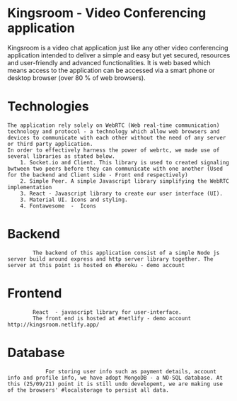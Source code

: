 # Kingsroom - Video Conferencing application
Kingsroom is a video chat application just like any other video conferencing application intended to deliver a simple and easy but yet secured, resources and user-friendly and advanced functionalities. It is web based which means access to the application can be accessed via a smart phone or desktop browser (over 80 % of web browsers).

# Technologies 
    The application rely solely on WebRTC (Web real-time communication) technology and protocol - a technology which allow web browsers and devices to communicate with each other without the need of any server or third party application. 
    In order to effectively harness the power of webrtc, we made use of several libraries as stated below.
        1. Socket.io and Client. This library is used to created signaling bwtween two peers before they can communicate with one another (Used for the backend and Client side - Front end respectively)
        2. Simple Peer. A simple Javascript library simplifying the WebRTC implementation
        3. React - Javascript library to create our user interface (UI).
        3. Material UI. Icons and styling.
        4. Fontawesome  -  Icons
# Backend
            The backend of this application consist of a simple Node js server build around express and http server library together. The server at this point is hosted on #heroku - demo account 
# Frontend
            React  - javascript library for user-interface. 
            The front end is hosted at #netlify - demo account http://kingsroom.netlify.app/
# Database 
                For storing user info such as payment details, account info and profile info, we have adopt MongoDB - a NO-SQL database. At this (25/09/21) point it is still undo developemt, we are making use of the browsers' #localstorage to persist all data.